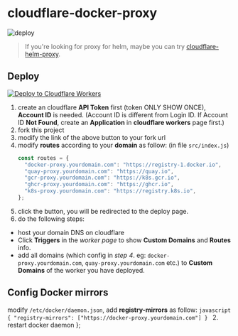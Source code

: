 # cloudflare-docker-proxy

![deploy](https://github.com/soulwhisper/cloudflare-docker-proxy/actions/workflows/deploy.yaml/badge.svg)

> If you're looking for proxy for helm, maybe you can try [cloudflare-helm-proxy](https://github.com/ciiiii/cloudflare-helm-proxy).

## Deploy
[![Deploy to Cloudflare Workers](https://deploy.workers.cloudflare.com/button)](https://deploy.workers.cloudflare.com/?url=https://github.com/soulwhisper/cloudflare-docker-proxy)

1. create an cloudflare **API Token** first (token ONLY SHOW ONCE), **Account ID** is needed. (Account ID is different from Login ID. If Account ID **Not Found**, create an **Application** in **cloudflare workers** page first.)
2. fork this project
3. modify the link of the above button to your fork url
4. modify **routes** according to your **domain** as follow: (in file `src/index.js`)
   ```javascript
   const routes = {
     "docker-proxy.yourdomain.com": "https://registry-1.docker.io",
     "quay-proxy.yourdomain.com": "https://quay.io",
     "gcr-proxy.yourdomain.com": "https://k8s.gcr.io",
     "ghcr-proxy.yourdomain.com": "https://ghcr.io",
     "k8s-proxy.yourdomain.com": "https://registry.k8s.io",
   };
   ```  
5. click the button, you will be redirected to the deploy page.
6. do the following steps:
  - host your domain DNS on cloudflare
  - Click **Triggers** in the _worker page_ to show **Custom Domains** and **Routes** info.
  - add all domains (which config in _step 4_. eg: `docker-proxy.yourdomain.com`, `quay-proxy.yourdomain.com` etc.) to **Custom Domains** of the worker you have deployed. 

## Config Docker mirrors
modify `/etc/docker/daemon.json`, add **registry-mirrors** as follow:
    ```javascript
    {
        "registry-mirrors": ["https://docker-proxy.yourdomain.com"]
    }
    ```
2. restart docker daemon
   };
   ```

